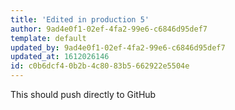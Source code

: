```yaml
---
title: 'Edited in production 5'
author: 9ad4e0f1-02ef-4fa2-99e6-c6846d95def7
template: default
updated_by: 9ad4e0f1-02ef-4fa2-99e6-c6846d95def7
updated_at: 1612026146
id: c0b6dcf4-0b2b-4c80-83b5-662922e5504e
---
```

This should push directly to GitHub